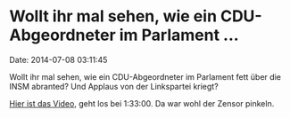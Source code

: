 Wollt ihr mal sehen, wie ein CDU-Abgeordneter im Parlament \...
===============================================================

Date: 2014-07-08 03:11:45

Wollt ihr mal sehen, wie ein CDU-Abgeordneter im Parlament fett über die
INSM abranted? Und Applaus von der Linkspartei kriegt?

[Hier ist das Video](http://dbtg.tv/fvid/3594346), geht los bei 1:33:00.
Da war wohl der Zensor pinkeln.
